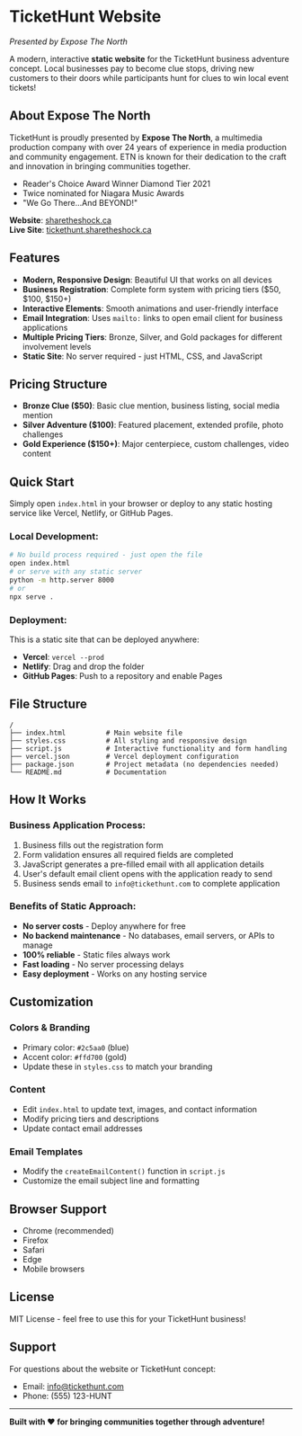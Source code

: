 # TicketHunt Website

*Presented by Expose The North*

A modern, interactive **static website** for the TicketHunt business adventure concept. Local businesses pay to become clue stops, driving new customers to their doors while participants hunt for clues to win local event tickets!

## About Expose The North

TicketHunt is proudly presented by **Expose The North**, a multimedia production company with over 24 years of experience in media production and community engagement. ETN is known for their dedication to the craft and innovation in bringing communities together.

- Reader's Choice Award Winner Diamond Tier 2021
- Twice nominated for Niagara Music Awards
- "We Go There...And BEYOND!"

**Website**: [sharetheshock.ca](https://sharetheshock.ca/)  
**Live Site**: [tickethunt.sharetheshock.ca](https://tickethunt.sharetheshock.ca/)

## Features

- **Modern, Responsive Design**: Beautiful UI that works on all devices
- **Business Registration**: Complete form system with pricing tiers ($50, $100, $150+)
- **Interactive Elements**: Smooth animations and user-friendly interface
- **Email Integration**: Uses `mailto:` links to open email client for business applications
- **Multiple Pricing Tiers**: Bronze, Silver, and Gold packages for different involvement levels
- **Static Site**: No server required - just HTML, CSS, and JavaScript

## Pricing Structure

- **Bronze Clue ($50)**: Basic clue mention, business listing, social media mention
- **Silver Adventure ($100)**: Featured placement, extended profile, photo challenges
- **Gold Experience ($150+)**: Major centerpiece, custom challenges, video content

## Quick Start

Simply open `index.html` in your browser or deploy to any static hosting service like Vercel, Netlify, or GitHub Pages.

### Local Development:
```bash
# No build process required - just open the file
open index.html
# or serve with any static server
python -m http.server 8000
# or
npx serve .
```

### Deployment:
This is a static site that can be deployed anywhere:
- **Vercel**: `vercel --prod`
- **Netlify**: Drag and drop the folder
- **GitHub Pages**: Push to a repository and enable Pages

## File Structure

```
/
├── index.html          # Main website file
├── styles.css          # All styling and responsive design
├── script.js           # Interactive functionality and form handling
├── vercel.json         # Vercel deployment configuration
├── package.json        # Project metadata (no dependencies needed)
└── README.md           # Documentation
```

## How It Works

### Business Application Process:
1. Business fills out the registration form
2. Form validation ensures all required fields are completed
3. JavaScript generates a pre-filled email with all application details
4. User's default email client opens with the application ready to send
5. Business sends email to `info@tickethunt.com` to complete application

### Benefits of Static Approach:
- **No server costs** - Deploy anywhere for free
- **No backend maintenance** - No databases, email servers, or APIs to manage
- **100% reliable** - Static files always work
- **Fast loading** - No server processing delays
- **Easy deployment** - Works on any hosting service

## Customization

### Colors & Branding
- Primary color: `#2c5aa0` (blue)
- Accent color: `#ffd700` (gold)
- Update these in `styles.css` to match your branding

### Content
- Edit `index.html` to update text, images, and contact information
- Modify pricing tiers and descriptions
- Update contact email addresses

### Email Templates
- Modify the `createEmailContent()` function in `script.js`
- Customize the email subject line and formatting

## Browser Support

- Chrome (recommended)
- Firefox
- Safari
- Edge
- Mobile browsers

## License

MIT License - feel free to use this for your TicketHunt business!

## Support

For questions about the website or TicketHunt concept:
- Email: info@tickethunt.com
- Phone: (555) 123-HUNT

---

**Built with ❤️ for bringing communities together through adventure!**
